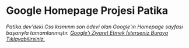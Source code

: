 # Google Homepage Projesi Patika

*Patika.dev'deki Css kısmının son ödevi olan Google'ın Homepage sayfası başarıyla tamamlanmıştır. [Google'ı Ziyaret Etmek İsterseniz Buraya Tıklayabilirsiniz.](https://www.google.com)* 
 




